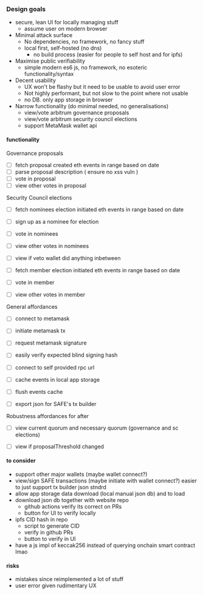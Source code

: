 
### Design goals

 - secure, lean UI for locally managing stuff
    - assume user on modern browser
 - Minimal attack surface
    - No dependencies, no framework, no fancy stuff
    - local first, self-hosted (no dns)
        - no build process (easier for people to self host and for ipfs)
 - Maximise public verifiability
    - simple modern es6 js, no framework, no esoteric functionality/syntax
 - Decent usability
    - UX won't be flashy but it need to be usable to avoid user error
    - Not highly performant, but not slow to the point where not usable
    - no DB. only app storage in browser
 - Narrow functionality (do minimal needed, no generalisations)
    - view/vote arbitrum governance proposals
    - view/vote arbitrum security council elections
    - support MetaMask wallet api

#### functionality

Governance proposals
 - [ ] fetch proposal created eth events in range based on date
 - [ ] parse proposal description ( ensure no xss vuln )
 - [ ] vote in proposal
 - [ ] view other votes in proposal

Security Council elections
 - [ ] fetch nominees election initiated eth events in range based on date
 - [ ] sign up as a nominee for election
 - [ ] vote in nominees
 - [ ] view other votes in nominees
 - [ ] view if veto wallet did anything inbetween
 - [ ] fetch member election initiated eth events in range based on date
 - [ ] vote in member
 - [ ] view other votes in member
 

General affordances
 - [ ] connect to metamask
 - [ ] initiate metamask tx
 - [ ] request metamask signature
 - [ ] easily verify expected blind signing hash
 - [ ] connect to self provided rpc url
 - [ ] cache events in local app storage
 - [ ] flush events cache
 - [ ] export json for SAFE's tx builder


 Robustness affordances for after
 - [ ] view current quorum and necessary quorum (governance and sc elections)
 - [ ] view if proposalThreshold changed


#### to consider

 - support other major wallets (maybe wallet connect?)
 - view/sign SAFE transactions (maybe initiate with wallet connect?) easier to just support tx builder json stndrd
 - allow app storage data download (local manual json db) and to load
 - download json db together with website repo
    - github actions verify its correct on PRs
    - button for UI to verify locally
 - ipfs CID hash in repo
   - script to generate CID
   - verify in github PRs
   - button to verify in UI
 - have a js impl of keccak256 instead of querying onchain smart contract lmao

#### risks

 - mistakes since reimplemented a lot of stuff
 - user error given rudimentary UX


